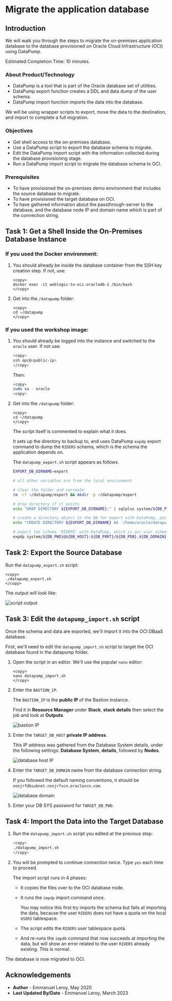 # Migrate the application database

## Introduction

We will walk you through the steps to migrate the on-premises application database to the database provisioned on Oracle Cloud Infrastructure (OCI) using DataPump.

Estimated Completion Time: 10 minutes.

### About Product/Technology

- DataPump is a tool that is part of the Oracle database set of utilities.
- DataPump export function creates a DDL and data dump of the user schema.
- DataPump import function imports the data into the database.

We will be using wrapper scripts to export, move the data to the destination, and import to complete a full migration.

### Objectives

- Get shell access to the on-premises database.
- Use a DataPump script to export the database schema to migrate.
- Edit the DataPump import script with the information collected during the database provisioning stage.
- Run a DataPump import script to migrate the database schema to OCI.

### Prerequisites

- To have provisioned the on-premises demo environment that includes the source database to migrate.
- To have provisioned the target database on OCI.
- To have gathered information about the passthrough-server to the database, and the database node IP and domain name which is part of the connection string.

## Task 1: Get a Shell Inside the On-Premises Database Instance

### If you used the Docker environment:

1. You should already be inside the database container from the SSH key creation step. If not, use:

    ```
    <copy>
    docker exec -it weblogic-to-oci-oracledb-1 /bin/bash
    </copy>
    ```

2. Get into the `/datapump` folder:

    ```
    <copy>
    cd ~/datapump
    </copy>
    ```


### If you used the workshop image:

1. You should already be logged into the instance and switched to the `oracle` user. If not use:

    ```bash
    <copy>
    ssh opc@<public-ip>
    </copy>
    ```

    Then:

    ```bash
    <copy>
    sudo su - oracle
    <copy>
    ```

2. Get into the `/datapump` folder:

    ```
    <copy>
    cd ~/datapump
    </copy>
    ```

    The script itself is commented to explain what it does.

    It sets up the directory to backup to, and uses DataPump `expdp` export command to dump the `RIDERS` schema, which is the schema the application depends on.

    The `datapump_export.sh` script appears as follows.

    ```bash
    EXPORT_DB_DIRNAME=export

    # all other variables are from the local environment

    # clear the folder and recreate
    rm -rf ~/datapump/export && mkdir -p ~/datapump/export

    # drop directory if it exists
    echo "DROP DIRECTORY ${EXPORT_DB_DIRNAME};" | sqlplus system/${DB_PWD}@${DB_HOST}:${DB_PORT}/${DB_PDB}.${DB_DOMAIN}

    # create a directory object in the DB for export with DataPump, pointing to the folder created above
    echo "CREATE DIRECTORY ${EXPORT_DB_DIRNAME} AS '/home/oracle/datapump/export/';" | sqlplus system/${DB_PWD}@${DB_HOST}:${DB_PORT}/${DB_PDB}.${DB_DOMAIN}

    # export the schema 'RIDERS' with DataPump, which is our user schema with the Tour de France Riders data
    expdp system/${DB_PWD}@${DB_HOST}:${DB_PORT}/${DB_PDB}.${DB_DOMAIN} schemas=RIDERS DIRECTORY=${EXPORT_DB_DIRNAME}
    ```

## Task 2: Export the Source Database

Run the `datapump_export.sh` script:

```
<copy>
./datapump_export.sh
</copy>
```

The output will look like:

![script output](./images/migrate-db-1.png " ")

## Task 3: Edit the `datapump_import.sh` script

Once the schema and data are exported, we'll import it into the OCI DBaaS database.

First, we'll need to edit the `datapump_import.sh` script to target the OCI database found in the datapump folder.

1. Open the script in an editor. We'll use the popular `nano` editor:

    ```
    <copy>
    nano datapump_import.sh
    </copy>
    ```

2. Enter the `BASTION_IP`.

   The `BASTION_IP` is the **public IP** of the Bastion Instance.
   
    Find it in **Resource Manager** under **Stack**, **stack details** then select the job and look at **Outputs**.

    ![bastion IP](./images/migrate-db-2.png " ")

3. Enter the `TARGET_DB_HOST` **private IP address**.

   This IP address was gathered from the Database System details, under the following settings: **Database System**, **details**, followed by **Nodes**.

   ![database host IP](./images/provision-db-26-nodeip.png " ")

4. Enter the `TARGET_DB_DOMAIN` name from the database connection string.

   If you followed the default naming conventions, it should be `nonjrfdbsubnet.nonjrfvcn.oraclevcn.com`.

   ![database domain](./images/provision-db-27-connection2.png " ")

5. Enter your DB SYS password for `TARGET_DB_PWD`.

## Task 4: Import the Data into the Target Database

1. Run the `datapump_import.sh` script you edited at the previous step:

    ```bash
    <copy>
    ./datapump_import.sh
    </copy>
    ```

2. You will be prompted to continue connection twice. Type `yes` each time to proceed.

   The import script runs in 4 phases:

    - It copies the files over to the OCI database node.

    - It runs the `impdp` import command once.

      You may notice this first try imports the schema but fails at importing the data, because the user `RIDERS` does not have a quota on the local `USERS` tablespace.

    - The script edits the `RIDERS` user tablespace quota.

    - And re-runs the `impdb` command that now succeeds at importing the data, but will show an error related to the user `RIDERS` already existing. This is normal.

The database is now migrated to OCI.

## Acknowledgements

 - **Author** - Emmanuel Leroy, May 2020
 - **Last Updated By/Date** - Emmanuel Leroy, March 2023
